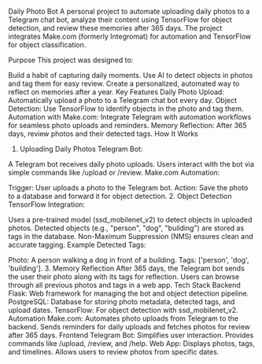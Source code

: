 Daily Photo Bot
A personal project to automate uploading daily photos to a Telegram chat bot, analyze their content using TensorFlow for object detection, and review these memories after 365 days. The project integrates Make.com (formerly Integromat) for automation and TensorFlow for object classification.

Purpose
This project was designed to:

Build a habit of capturing daily moments.
Use AI to detect objects in photos and tag them for easy review.
Create a personalized, automated way to reflect on memories after a year.
Key Features
Daily Photo Upload: Automatically upload a photo to a Telegram chat bot every day.
Object Detection: Use TensorFlow to identify objects in the photo and tag them.
Automation with Make.com: Integrate Telegram with automation workflows for seamless photo uploads and reminders.
Memory Reflection: After 365 days, review photos and their detected tags.
How It Works
1. Uploading Daily Photos
Telegram Bot:

A Telegram bot receives daily photo uploads.
Users interact with the bot via simple commands like /upload or /review.
Make.com Automation:

Trigger: User uploads a photo to the Telegram bot.
Action: Save the photo to a database and forward it for object detection.
2. Object Detection
TensorFlow Integration:

Uses a pre-trained model (ssd_mobilenet_v2) to detect objects in uploaded photos.
Detected objects (e.g., "person", "dog", "building") are stored as tags in the database.
Non-Maximum Suppression (NMS) ensures clean and accurate tagging.
Example Detected Tags:

Photo: A person walking a dog in front of a building.
Tags: ['person', 'dog', 'building'].
3. Memory Reflection
After 365 days, the Telegram bot sends the user their photo along with its tags for reflection.
Users can browse through all previous photos and tags in a web app.
Tech Stack
Backend
Flask: Web framework for managing the bot and object detection pipeline.
PostgreSQL: Database for storing photo metadata, detected tags, and upload dates.
TensorFlow: For object detection with ssd_mobilenet_v2.
Automation
Make.com:
Automates photo uploads from Telegram to the backend.
Sends reminders for daily uploads and fetches photos for review after 365 days.
Frontend
Telegram Bot:
Simplifies user interaction.
Provides commands like /upload, /review, and /help.
Web App:
Displays photos, tags, and timelines.
Allows users to review photos from specific dates.